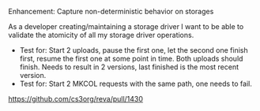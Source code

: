 Enhancement: Capture non-deterministic behavior on storages 

As a developer creating/maintaining a storage driver I want to be able to validate the atomicity of all my storage driver operations.
* Test for: Start 2 uploads, pause the first one, let the second one finish first, resume the first one at some point in time. Both uploads should finish. Needs to result in 2 versions, last finished is the most recent version.
* Test for: Start 2 MKCOL requests with the same path, one needs to fail.

https://github.com/cs3org/reva/pull/1430
